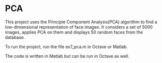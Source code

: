 # PCA

This project uses the Principle Component Analysis(PCA) algorithm to find a low-dimensional representation of face images. It considers a set of 5000 images, applies PCA on them and displays 50 random faces from the database.

To run the project, run the file ex7_pca.m in Octave or Matlab.

The code is written in Matlab but can be run in Octave as well.

